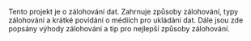 Tento projekt je o zálohování dat. Zahrnuje způsoby zálohování, typy zálohování a krátké povídání o médiích pro ukládání
dat. Dále jsou zde popsány výhody zálohování a tip pro nejlepší způsoby zálohování.